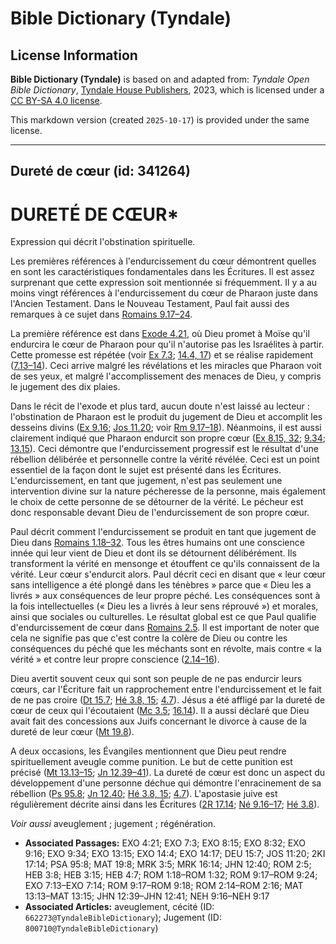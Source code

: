 # Bible Dictionary (Tyndale)

## License Information

**Bible Dictionary (Tyndale)** is based on and adapted from: _Tyndale Open Bible Dictionary_, [Tyndale House Publishers](https://tyndaleopenresources.com/), 2023, which is licensed under a [CC BY-SA 4.0 license](https://creativecommons.org/licenses/by-sa/4.0/legalcode.en).

This markdown version (created `2025-10-17`) is provided under the same license.



--------------------------------

## Dureté de cœur (id: 341264)

DURETÉ DE CŒUR\*
================

Expression qui décrit l'obstination spirituelle.

Les premières références à l'endurcissement du cœur démontrent quelles en sont les caractéristiques fondamentales dans les Écritures. Il est assez surprenant que cette expression soit mentionnée si fréquemment. Il y a au moins vingt références à l'endurcissement du cœur de Pharaon juste dans l'Ancien Testament. Dans le Nouveau Testament, Paul fait aussi des remarques à ce sujet dans [Romains 9\.17–24](https://ref.ly/Rom9:17-Rom9:24).

La première référence est dans [Exode 4\.21](https://ref.ly/Exod4:21), où Dieu promet à Moïse qu'il endurcira le cœur de Pharaon pour qu'il n'autorise pas les Israélites à partir. Cette promesse est répétée (voir [Ex 7\.3](https://ref.ly/Exod7:3); [14\.4, 17](https://ref.ly/Exod14:4,Exod14:17)) et se réalise rapidement ([7\.13–14](https://ref.ly/Exod7:13-Exod7:14)). Ceci arrive malgré les révélations et les miracles que Pharaon voit de ses yeux, et malgré l'accomplissement des menaces de Dieu, y compris le jugement des dix plaies.

Dans le récit de l'exode et plus tard, aucun doute n'est laissé au lecteur : l'obstination de Pharaon est le produit du jugement de Dieu et accomplit les desseins divins ([Ex 9\.16](https://ref.ly/Exod9:16); [Jos 11\.20](https://ref.ly/Josh11:20); voir [Rm 9\.17–18](https://ref.ly/Rom9:17-Rom9:18)). Néanmoins, il est aussi clairement indiqué que Pharaon endurcit son propre cœur ([Ex 8\.15, 32](https://ref.ly/Exod8:15,Exod8:32); [9\.34](https://ref.ly/Exod9:34); [13\.15](https://ref.ly/Exod13:15)). Ceci démontre que l'endurcissement progressif est le résultat d'une rébellion délibérée et personnelle contre la vérité révélée. Ceci est un point essentiel de la façon dont le sujet est présenté dans les Écritures. L'endurcissement, en tant que jugement, n'est pas seulement une intervention divine sur la nature pécheresse de la personne, mais également le choix de cette personne de se détourner de la vérité. Le pécheur est donc responsable devant Dieu de l'endurcissement de son propre cœur. 

Paul décrit comment l'endurcissement se produit en tant que jugement de Dieu dans [Romains 1\.18–32](https://ref.ly/Rom1:18-Rom1:32). Tous les êtres humains ont une conscience innée qui leur vient de Dieu et dont ils se détournent délibérément. Ils transforment la vérité en mensonge et étouffent ce qu'ils connaissent de la vérité. Leur cœur s'endurcit alors. Paul décrit ceci en disant que « leur cœur sans intelligence a été plongé dans les ténèbres » parce que « Dieu les a livrés » aux conséquences de leur propre péché. Les conséquences sont à la fois intellectuelles (« Dieu les a livrés à leur sens réprouvé ») et morales, ainsi que sociales ou culturelles. Le résultat global est ce que Paul qualifie d'endurcissement de cœur dans [Romains 2\.5](https://ref.ly/Rom2:5). Il est important de noter que cela ne signifie pas que c'est contre la colère de Dieu ou contre les conséquences du péché que les méchants sont en révolte, mais contre « la vérité » et contre leur propre conscience ([2\.14–16](https://ref.ly/Rom2:14-Rom2:16)).

Dieu avertit souvent ceux qui sont son peuple de ne pas endurcir leurs cœurs, car l'Écriture fait un rapprochement entre l'endurcissement et le fait de ne pas croire ([Dt 15\.7](https://ref.ly/Deut15:7); [Hé 3\.8, 15](https://ref.ly/Heb3:8,Heb3:15); [4\.7](https://ref.ly/Heb4:7)). Jésus a été affligé par la dureté de cœur de ceux qui l'écoutaient ([Mc 3\.5](https://ref.ly/Mark3:5); [16\.14](https://ref.ly/Mark16:14)). Il a aussi déclaré que Dieu avait fait des concessions aux Juifs concernant le divorce à cause de la dureté de leur cœur ([Mt 19\.8](https://ref.ly/Matt19:8)).

A deux occasions, les Évangiles mentionnent que Dieu peut rendre spirituellement aveugle comme punition. Le but de cette punition est précisé ([Mt 13\.13–15](https://ref.ly/Matt13:13-Matt13:15); [Jn 12\.39–41](https://ref.ly/John12:39-John12:41)). La dureté de cœur est donc un aspect du développement d'une personne déchue qui démontre l'enracinement de sa rébellion ([Ps 95\.8](https://ref.ly/Ps95:8); [Jn 12\.40](https://ref.ly/John12:40); [Hé 3\.8, 15](https://ref.ly/Heb3:8,Heb3:15); [4\.7](https://ref.ly/Heb4:7)). L'apostasie juive est régulièrement décrite ainsi dans les Écritures ([2R 17\.14](https://ref.ly/2Kgs17:14); [Né 9\.16–17](https://ref.ly/Neh9:16-Neh9:17); [Hé 3\.8](https://ref.ly/Heb3:8)).

*Voir aussi* aveuglement ; jugement ; régénération.

* **Associated Passages:** EXO 4:21; EXO 7:3; EXO 8:15; EXO 8:32; EXO 9:16; EXO 9:34; EXO 13:15; EXO 14:4; EXO 14:17; DEU 15:7; JOS 11:20; 2KI 17:14; PSA 95:8; MAT 19:8; MRK 3:5; MRK 16:14; JHN 12:40; ROM 2:5; HEB 3:8; HEB 3:15; HEB 4:7; ROM 1:18–ROM 1:32; ROM 9:17–ROM 9:24; EXO 7:13–EXO 7:14; ROM 9:17–ROM 9:18; ROM 2:14–ROM 2:16; MAT 13:13–MAT 13:15; JHN 12:39–JHN 12:41; NEH 9:16–NEH 9:17
* **Associated Articles:** aveuglement, cécité (ID: `662273@TyndaleBibleDictionary`); Jugement (ID: `800710@TyndaleBibleDictionary`)

